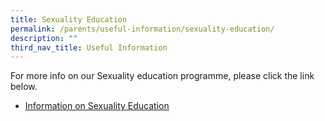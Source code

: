 ```yaml
---
title: Sexuality Education
permalink: /parents/useful-information/sexuality-education/
description: ""
third_nav_title: Useful Information
---
```

For more info on our Sexuality education programme, please click the link below. 
* [Information on Sexuality Education](/files/2023%20info%20on%20sed_for%20hrps%20sch%20website_sept%202023.pdf)